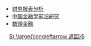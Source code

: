 - [财务报表分析](财务报表分析/_sidebar.md)
- [中国金融学前沿研究](中国金融学前沿研究/_sidebar.md)
- [数理金融](数理金融/_sidebar.md)

&nbsp;
&nbsp;
[$\ \large{\longleftarrow 返回}$](README.md)

